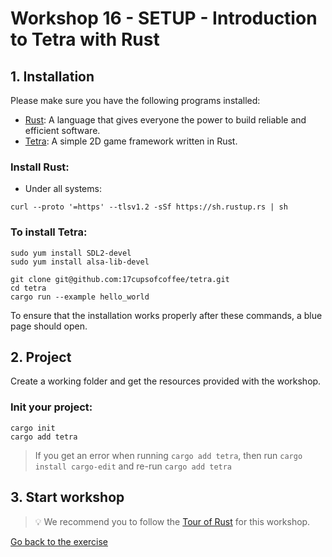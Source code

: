 # Workshop 16 - SETUP - Introduction to Tetra with Rust

## 1. Installation

Please make sure you have the following programs installed:
 - [Rust](https://www.rust-lang.org/fr/): A language that gives everyone the power to build reliable and efficient software.
 - [Tetra](https://github.com/17cupsofcoffee/tetra): A simple 2D game framework written in Rust.

### Install Rust:
 - Under all systems: 
```shell
curl --proto '=https' --tlsv1.2 -sSf https://sh.rustup.rs | sh
```

### To install Tetra:
```shell
sudo yum install SDL2-devel
sudo yum install alsa-lib-devel

git clone git@github.com:17cupsofcoffee/tetra.git
cd tetra
cargo run --example hello_world
```

To ensure that the installation works properly after these commands, a blue page should open.

## 2. Project

Create a working folder and get the resources provided with the workshop.

### Init your project:

```shell
cargo init
cargo add tetra
```
> If you get an error when running `cargo add tetra`, then run `cargo install cargo-edit` and re-run `cargo add tetra`

## 3. Start workshop

> 💡 We recommend you to follow the [Tour of Rust](https://tourofrust.com/index.html) for this workshop.

[Go back to the exercise](./README.md)
